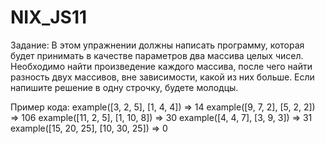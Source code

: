 # NIX_JS11

Задание: В этом упражнении должны написать программу, которая будет принимать в качестве параметров два массива целых чисел. Необходимо найти произведение каждого массива, после чего найти разность двух массивов, вне зависимости, какой из них больше. Если напишите решение в одну строчку, будете молодцы.

 Пример кода:
   example([3, 2, 5], [1, 4, 4]) => 14
   example([9, 7, 2], [5, 2, 2]) => 106
   example([11, 2, 5], [1, 10, 8]) => 30
   example([4, 4, 7], [3, 9, 3]) => 31
   example([15, 20, 25], [10, 30, 25]) => 0
